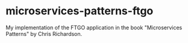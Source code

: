 # microservices-patterns-ftgo
My implementation of the FTGO application in the book "Microservices Patterns" by Chris Richardson.
